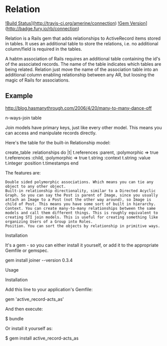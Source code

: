 # Relation
[!Build Status](https://secure.travis-ci.org/amerine/relation.svg?branch=master)](http://travis-ci.org/amerine/connection)
[!Gem Version](https://badge.fury.io/rb/relation.svg)](http://badge.fury.io/rb/connection)

Relation is a Rails gem that adds relationships to
ActiveRecord items stored in tables.
It uses an additional table to store the relations,
i.e. no additional column/field is required in the tables.

A habtm association of Rails requires an additional table
containing the id's of the associated records.
The name of the table indicates which tables are being related.
Relation just move the name of the association table into an additional
column enabling relationship between any AR,
but loosing the magic of Rails for associations.


## Example


http://blog.hasmanythrough.com/2006/4/20/many-to-many-dance-off

n-ways-join table

Join models have primary keys, just like every other model. This means
you can access and manipulate records directly.

Here's the table for the built-in Relationship model:

create_table :relationships do |t|
  t.references :parent, :polymorphic => true
  t.references :child, :polymorphic => true
  t.string :context
  t.string :value
  t.integer :position
  t.timestamps
end

The features are:


    Double sided polymorphic associations. Which means you can tie any object to any other object.
    Built-in relationship directionality, similar to a Directed Acyclic Graph. So you can say the Post is parent of Image, since you usually attach an Image to a Post (not the other way around), so Image is child of Post. This means you have some sort of built in hierarchy.
    Context. You can create many-to-many relationships between the same models and call them different things. This is roughly equivalent to creating STI join models. This is useful for creating something like organizing Users of a Group into Roles.
    Position. You can sort the objects by relationship in primitive ways.

Installation

It's a gem - so you can either install it yourself, or add it to the appropriate Gemfile or gemspec.

gem install joiner --version 0.3.4

Usage

Installation

Add this line to your application's Gemfile:

gem 'active_record-acts_as'

And then execute:

$ bundle

Or install it yourself as:

$ gem install active_record-acts_as
